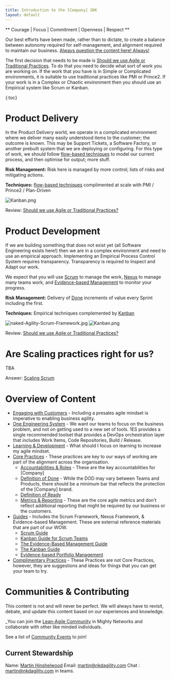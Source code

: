 ```yaml
---
title: Introduction to the [Company] SDK
layout: default
---
```


** Courage | Focus | Commitment | Openness | Respect **

Our best efforts have been made, rather than to dictate, to create a balance between autonomy required for self-management, and alignment required to maintain our business. [Always question the content here! Always!](#communities-%26-contributing) 


The first decision that needs to be made is [Should we use Agile or Traditional Practices](/Should-we-use-Agile-or-Traditional-Practices?). To do that you need to decide what sort of work you are working on. If the work that you have is in Simple or Complicated environments, it is suitable to use traditional practices like PMI or Prince2. If your work is in a Complex or Chaotic environment then you should use an Empirical system like Scrum or Kanban.

{:toc}

# Product Delivery

In the Product Delivery world, we operate in a complicated environment where we deliver many easily understood items to the customer; the outcome is known. This may be Support Tickets, a Software Factory, or another prebuilt system that we are deploying or configuring. For this type of work, we should follow [flow-based techniques](/Guides/Kanban-Guide) to model our current process, and then optimise for output; more stuff. 

**Risk Management:** Risk here is managed by more control; lists of risks and mitigating actions.

**Techniques:** [flow-based techniques](/Guides/Kanban-Guide.md) complimented at scale with PMI / Prince2 / Plan-Driven

![Kanban.png](/.attachments/image-c5fa543d-4bd1-4b56-a435-1780a68bd9ec.png)

Review: [Should we use Agile or Traditional Practices?](/Should-we-use-Agile-or-Traditional-Practices.md?)

# Product Development

If we are building something that does not exist yet (all Software Engineering exists here!) then we are in a complex environment and need to use an empirical approach. Implementing an Empirical Process Control System requires transparency. Transparency is required to Inspect and Adapt our work.

We expect that you will use [Scrum](/Guides/Scrum-Guide.md) to manage the work, [Nexus](/Guides/Nexus-Framework.md) to manage many teams work, and [Evidence-based Management](/Guides/Evidence-Based-Management-Guide.md) to monitor your progress.

**Risk Management:** Delivery of [Done](/Core-Practices/Definition-of-Done-\(DoD\)) increments of value every Sprint including the first.

**Techniques:** Empirical techniques complemented by [Kanban](/Guides/Kanban-Guide.md)

![naked-Agility-Scrum-Framework.jpg](/.attachments/naked-Agility-Scrum-Framework-0b27c2ff-5272-443f-a9c0-db5c8ac878c4.jpg) ![Kanban.png](/.attachments/image-c5fa543d-4bd1-4b56-a435-1780a68bd9ec.png)

Review: [Should we use Agile or Traditional Practices?](/Should-we-use-Agile-or-Traditional-Practices.md)


# Are Scaling practices right for us?

TBA

Answer: [Scaling Scrum](/Scaling-Scrum.md)

# Overview of Content

- [Engaging with Customers](/Engaging-with-Customers.md) - Including a presales agile mindset is imperative to enabling business agility.
- [One Engineering System](/One-Engineering-System-%2D-1ES-\(Tools\)) - We want our teams to focus on the business problem, and not on getting used to a new set of tools. 1ES provides a single recommended toolset that provides a DevOps orchestration layer that includes Work Items, Code Repositories, Build / Release.
- [Learning & Development](/Learning-&-Development.md) - What should I focus on learning to increase my agile mindset.
- [Core Practices](/Core-Practices) - These practices are key to our ways of working are part of the alignment across the organisation.
  - [Accountabilities & Roles](/Core-Practices/Accountabilities.md) - These are the key accountabilities for [Company]
  - [Definition of Done](/Core-Practices/Definition-of-Done-\(DoD\).md) - While the DOD may vary between Teams and Products, there should be a minimum bar that reflects the protection of the [Company] brand.
  - [Definition of Ready](/Core-Practices/Definition-of-Ready-\(DoR\).md)
  - [Metrics & Reporting](/Core-Practices/Metrics-&-Reports) - These are the core agile metrics and don't reflect additional reporting that might be required by our business or the customers.
- [Guides](/Guides) - Includes the Scrum Framework, Nexus Framework, & Evidence-based Management. These are external reference materials that are part of our WOW.
  - [Scrum Guide](/Guides/Scrum-Guide)
  - [Kanban Guide for Scrum Teams](/Guides/Kanban-Guide-for-Scrum-Teams.md)
  - [The Evidence-Based Management Guide](/Guides/Evidence%2DBased-Management-Guide.md)
  - [The Kanban Guide](/Guides/Kanban-Guide)
  - [Evidence-based Portfolio Management](/Guides/Evidence%2Dbased-Portfolio-Management.md)
- [Complimentary Practices](/Complementary-Practices.md) - These Practices are not Core Practices, however, they are suggestions and ideas for things that you can get your team to try.

# Communities & Contributing

This content is not and will never be perfect. We will always have to revisit, debate, and update this content based on our experiences and knowledge. 

_You can join the [Lean-Agile Community](https://community.nkdagility.com) in Mighty Networks and collaborate with other like minded individuals.

See a list of [Community Events](/Community-Events) to join!


## Current Stewardship 

Name: [Martin Hinshelwood](https://linkedin.com/in/martinhinshelwood/)
Email: [martin@nkdagility.com](mailto:martin@nkdagility.com)
Chat : martin@nkdagility.com in teams.



